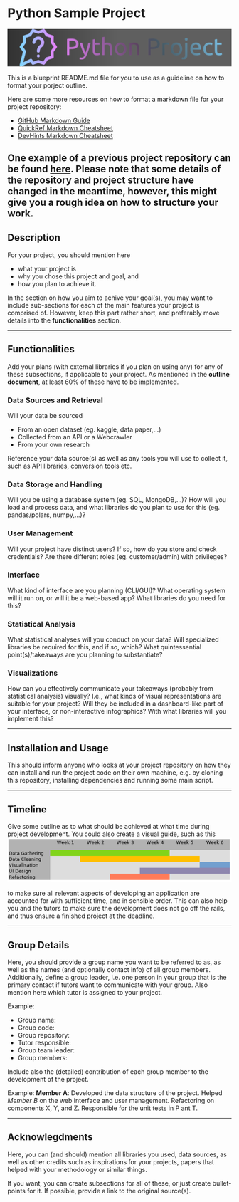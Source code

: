 # Python Sample Project

![A fun little logo to boost engagement.](banner.png)

This is a blueprint README.md file for you to use as a guideline on how to format your porject outline.

Here are some more resources on how to format a markdown file for your project repository:
- [GitHub Markdown Guide](https://docs.github.com/en/get-started/writing-on-github/getting-started-with-writing-and-formatting-on-github/basic-writing-and-formatting-syntax)
- [QuickRef Markdown Cheatsheet](https://quickref.me/markdown)
- [DevHints Markdown Cheatsheet](https://devhints.io/markdown)

One example of a previous project repository can be found [here](https://gitlab.gwdg.de/alrun.naake/caterpillar). Please note that some details of the repository and project structure have changed in the meantime, however, this might give you a rough idea on how to structure your work.
----
## Description

For your project, you should mention here

- what your project is
- why you chose this project and goal, and
- how you plan to achieve it.

In the section on how you aim to achive your goal(s), you may want to include sub-sections for each of the main features your project is comprised of.
However, keep this part rather short, and preferably move details into the __functionalities__ section.

----
## Functionalities

Add your plans (with external libraries if you plan on using any) for any of these subsections, if applicable to your project.
As mentioned in the **outline document**, at least 60% of these have to be implemented.

### Data Sources and Retrieval

Will your data be sourced
- From an open dataset (eg. kaggle, data paper,...)
- Collected from an API or a Webcrawler
- From your own research

Reference your data source(s) as well as any tools you will use to collect it, such as API libraries, conversion tools etc.

### Data Storage and Handling

Will you be using a database system (eg. SQL, MongoDB,...)?
How will you load and process data, and what libraries do you plan to use for this (eg. pandas/polars, numpy,...)?

### User Management

Will your project have distinct users?
If so, how do you store and check credentials?
Are there different roles (eg. customer/admin) with privileges?

### Interface

What kind of interface are you planning (CLI/GUI)?
What operating system will it run on, or will it be a web-based app?
What libraries do you need for this?

### Statistical Analysis

What statistical analyses will you conduct on your data?
Will specialized libraries be required for this, and if so, which?
What quintessential point(s)/takeaways are you planning to substantiate?

### Visualizations

How can you effectively communicate your takeaways (probably from statistical analysis) visually?
I.e., what kinds of visual representations are suitable for your project?
Will they be included in a dashboard-like part of your interface, or non-interactive infographics?
With what libraries will you implement this?

----
## Installation and Usage

This should inform anyone who looks at your project repository on how they can install and run the project code on their own machine, e.g. by cloning this repository, installing dependencies and running some main script.

----
## Timeline

Give some outline as to what should be achieved at what time during project development.
You could also create a visual guide, such as this
![An example schedule](schedule.png)

to make sure all relevant aspects of developing an application are accounted for with sufficient time, and in sensible order.
This can also help you and the tutors to make sure the development does not go off the rails, and thus ensure a finished project at the deadline.

----
## Group Details

Here, you should provide a group name you want to be referred to as, as well as the names (and optionally contact info) of all group members.
Additionally, define a group leader, i.e. one person in your group that is the primary contact if tutors want to communicate with your group.
Also mention here which tutor is assigned to your project.

Example:
- Group name: 
- Group code: 
- Group repository: 
- Tutor responsible:  
- Group team leader: 
- Group members:

Include also the (detailed) contribution of each group member to the development of the project.

Example:
**Member A**: Developed the data structure of the project. Helped _Member B_ on the web interface and user management. Refactoring on components X, Y, and Z. Responsible for the unit tests in P ant T.

----
## Acknowlegdments

Here, you can (and should) mention all libraries you used, data sources, as well as other credits such as inspirations for your projects, papers that helped with your methodology or similar things.

If you want, you can create subsections for all of these, or just create bullet-points for it. If possible, provide a link to the original source(s).
